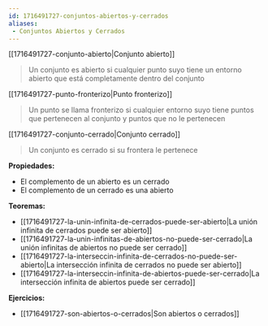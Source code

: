 ```yaml
---
id: 1716491727-conjuntos-abiertos-y-cerrados
aliases:
 - Conjuntos Abiertos y Cerrados
---
```



[[1716491727-conjunto-abierto|Conjunto abierto]]

>Un conjunto es abierto si cualquier punto suyo tiene un entorno abierto que está completamente dentro del conjunto

[[1716491727-punto-fronterizo|Punto fronterizo]]

>Un punto se llama fronterizo si cualquier entorno suyo tiene puntos que pertenecen al conjunto y puntos que no le pertenecen

[[1716491727-conjunto-cerrado|Conjunto cerrado]]

>Un conjunto es cerrado si su frontera le pertenece

**Propiedades:**

- El complemento de un abierto es un cerrado
- El complemento de un cerrado es una abierto

**Teoremas:**

- [[1716491727-la-unin-infinita-de-cerrados-puede-ser-abierto|La unión infinita de cerrados puede ser abierto]]
- [[1716491727-la-unin-infinitas-de-abiertos-no-puede-ser-cerrado|La unión infinitas de abiertos no puede ser cerrado]]
- [[1716491727-la-interseccin-infinita-de-cerrados-no-puede-ser-abierto|La intersección infinita de cerrados no puede ser abierto]]
- [[1716491727-la-interseccin-infinita-de-abiertos-puede-ser-cerrado|La intersección infinita de abiertos puede ser cerrado]]

**Ejercicios:**

- [[1716491727-son-abiertos-o-cerrados|Son abiertos o cerrados]]
